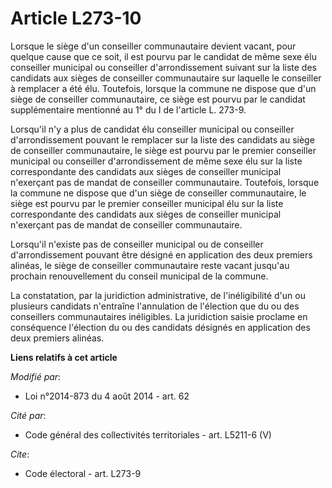 # Article L273-10

Lorsque le siège d'un conseiller communautaire devient vacant, pour quelque cause que ce soit, il est pourvu par le candidat
de même sexe élu conseiller municipal ou conseiller d'arrondissement suivant sur la liste des candidats aux sièges de
conseiller communautaire sur laquelle le conseiller à remplacer a été élu. Toutefois, lorsque la commune ne dispose que d'un
siège de conseiller communautaire, ce siège est pourvu par le candidat supplémentaire mentionné au 1° du I de l'article L.
273-9. 

Lorsqu'il n'y a plus de candidat élu conseiller municipal ou conseiller d'arrondissement pouvant le remplacer sur la liste
des candidats au siège de conseiller communautaire, le siège est pourvu par le premier conseiller municipal ou conseiller
d'arrondissement de même sexe élu sur la liste correspondante des candidats aux sièges de conseiller municipal n'exerçant pas
de mandat de conseiller communautaire. Toutefois, lorsque la commune ne dispose que d'un siège de conseiller communautaire,
le siège est pourvu par le premier conseiller municipal élu sur la liste correspondante des candidats aux sièges de
conseiller municipal n'exerçant pas de mandat de conseiller communautaire. 

Lorsqu'il n'existe pas de conseiller municipal ou de conseiller d'arrondissement pouvant être désigné en application des deux
premiers alinéas, le siège de conseiller communautaire reste vacant jusqu'au prochain renouvellement du conseil municipal de
la commune. 

La constatation, par la juridiction administrative, de l'inéligibilité d'un ou plusieurs candidats n'entraîne l'annulation de
l'élection que du ou des conseillers communautaires inéligibles. La juridiction saisie proclame en conséquence l'élection du
ou des candidats désignés en application des deux premiers alinéas.

**Liens relatifs à cet article**

_Modifié par_:

  - Loi n°2014-873 du 4 août 2014 - art. 62

_Cité par_:

  - Code général des collectivités territoriales - art. L5211-6 (V)

_Cite_:

  - Code électoral - art. L273-9
